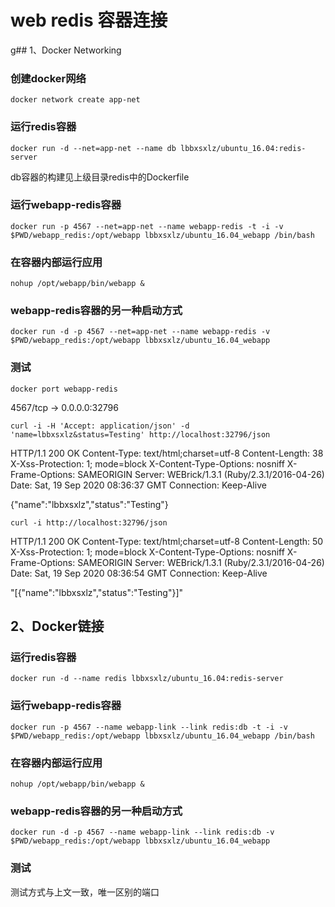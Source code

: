# web redis 容器连接
g## 1、Docker Networking

### 创建docker网络
```
docker network create app-net
```
### 运行redis容器
```
docker run -d --net=app-net --name db lbbxsxlz/ubuntu_16.04:redis-server
```
db容器的构建见上级目录redis中的Dockerfile

### 运行webapp-redis容器
```
docker run -p 4567 --net=app-net --name webapp-redis -t -i -v $PWD/webapp_redis:/opt/webapp lbbxsxlz/ubuntu_16.04_webapp /bin/bash
```
### 在容器内部运行应用
```
nohup /opt/webapp/bin/webapp &
```
### webapp-redis容器的另一种启动方式
```
docker run -d -p 4567 --net=app-net --name webapp-redis -v $PWD/webapp_redis:/opt/webapp lbbxsxlz/ubuntu_16.04_webapp
```

### 测试
```
docker port webapp-redis
```
4567/tcp -> 0.0.0.0:32796
```
curl -i -H 'Accept: application/json' -d 'name=lbbxsxlz&status=Testing' http://localhost:32796/json
```
HTTP/1.1 200 OK 
Content-Type: text/html;charset=utf-8
Content-Length: 38
X-Xss-Protection: 1; mode=block
X-Content-Type-Options: nosniff
X-Frame-Options: SAMEORIGIN
Server: WEBrick/1.3.1 (Ruby/2.3.1/2016-04-26)
Date: Sat, 19 Sep 2020 08:36:37 GMT
Connection: Keep-Alive

{"name":"lbbxsxlz","status":"Testing"}

```
curl -i http://localhost:32796/json
```
HTTP/1.1 200 OK 
Content-Type: text/html;charset=utf-8
Content-Length: 50
X-Xss-Protection: 1; mode=block
X-Content-Type-Options: nosniff
X-Frame-Options: SAMEORIGIN
Server: WEBrick/1.3.1 (Ruby/2.3.1/2016-04-26)
Date: Sat, 19 Sep 2020 08:36:54 GMT
Connection: Keep-Alive

"[{\"name\":\"lbbxsxlz\",\"status\":\"Testing\"}]"


## 2、Docker链接
### 运行redis容器
```
docker run -d --name redis lbbxsxlz/ubuntu_16.04:redis-server
```

### 运行webapp-redis容器
```
docker run -p 4567 --name webapp-link --link redis:db -t -i -v $PWD/webapp_redis:/opt/webapp lbbxsxlz/ubuntu_16.04_webapp /bin/bash
```

### 在容器内部运行应用
```
nohup /opt/webapp/bin/webapp &
```

### webapp-redis容器的另一种启动方式
```
docker run -d -p 4567 --name webapp-link --link redis:db -v $PWD/webapp_redis:/opt/webapp lbbxsxlz/ubuntu_16.04_webapp
```

### 测试
测试方式与上文一致，唯一区别的端口
